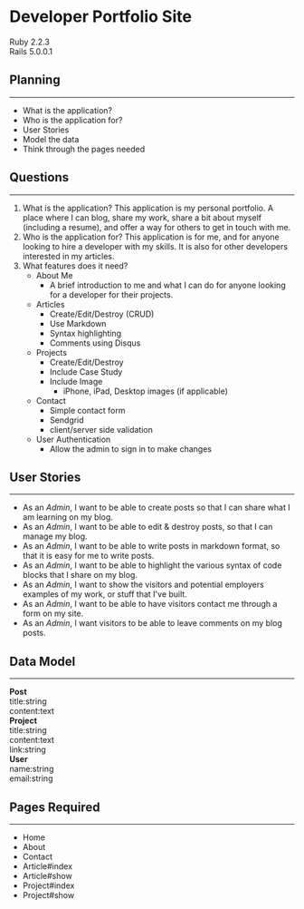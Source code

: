 Developer Portfolio Site
===
Ruby 2.2.3  
Rails 5.0.0.1

## Planning
---
  - What is the application?
  - Who is the application for?
  - User Stories
  - Model the data
  - Think through the pages needed

## Questions
---
  1. What is the application?
     This application is my personal portfolio. A place where I can blog, share my
     work, share a bit about myself (including a resume), and offer a way for
     others to get in touch with me.
  2. Who is the application for?
     This application is for me, and for anyone looking to hire a developer with
     my skills. It is also for other developers interested in my articles.
  3. What features does it need?
        - About Me
            - A brief introduction to me and what I can do for anyone looking for a
        developer for their projects.
        - Articles
            - Create/Edit/Destroy (CRUD)
            - Use Markdown
            - Syntax highlighting
            - Comments using Disqus
        - Projects
            - Create/Edit/Destroy
            - Include Case Study
            - Include Image
                + iPhone, iPad, Desktop images (if applicable)
        - Contact
            - Simple contact form
            - Sendgrid
            - client/server side validation
        - User Authentication
            - Allow the admin to sign in to make changes

## User Stories
---
  * As an *Admin*, I want to be able to create posts so that I can share what I am
    learning on my blog.
  * As an *Admin*, I want to be able to edit & destroy posts, so that I can manage
    my blog.
  * As an *Admin*, I want to be able to write posts in markdown format, so that it
    is easy for me to write posts.
  * As an *Admin*, I want to be able to highlight the various syntax of code
    blocks that I share on my blog.
  * As an *Admin*, I want to show the visitors and potential employers examples of
    my work, or stuff that I've built.
  * As an *Admin*, I want to be able to have visitors contact me through a form on
    my site.
  * As an *Admin*, I want visitors to be able to leave comments on my blog posts.

## Data Model
---
  **Post**  
    title:string  
    content:text  
  **Project**  
    title:string  
    content:text  
    link:string  
  **User**  
  name:string   
  email:string
## Pages Required
---
  - Home
  - About
  - Contact
  - Article#index
  - Article#show
  - Project#index
  - Project#show
